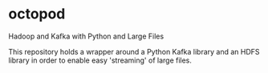 # octopod
Hadoop and Kafka with Python and Large Files

This repository holds a wrapper around a Python Kafka library and an HDFS library
in order to enable easy 'streaming' of large files.
